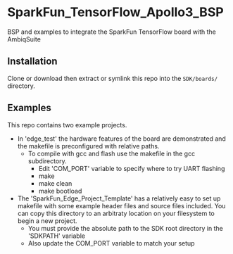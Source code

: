 # SparkFun_TensorFlow_Apollo3_BSP
BSP and examples to integrate the SparkFun TensorFlow board with the AmbiqSuite

## Installation

Clone or download then extract or symlink this repo into the ```SDK/boards/``` directory. 

## Examples
This repo contains two example projects. 
* In 'edge_test' the hardware features of the board are demonstrated and the makefile is preconfigured with relative paths.
  * To compile with gcc and flash use the makefile in the gcc subdirectory. 
    * Edit 'COM_PORT' variable to specify where to try UART flashing
    * make
    * make clean
    * make bootload
* The 'SparkFun_Edge_Project_Template' has a relatively easy to set up makefile with some example header files and source files included. You can copy this directory to an arbitraty location on your filesystem to begin a new project. 
  * You must provide the absolute path to the SDK root directory in the 'SDKPATH' variable
  * Also update the COM_PORT variable to match your setup
